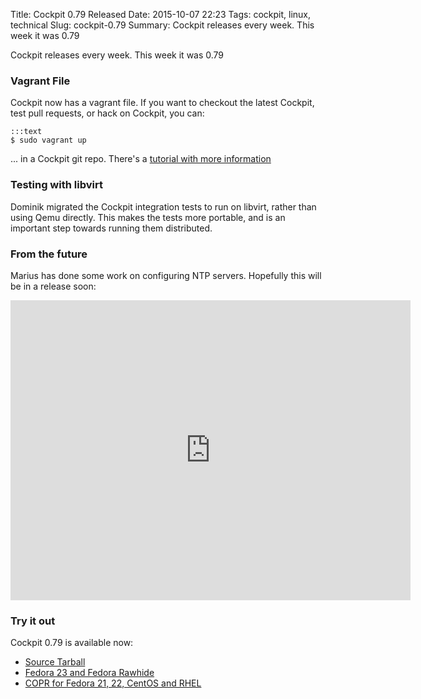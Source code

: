 Title: Cockpit 0.79 Released
Date: 2015-10-07 22:23
Tags: cockpit, linux, technical
Slug: cockpit-0.79
Summary: Cockpit releases every week. This week it was 0.79

Cockpit releases every week. This week it was 0.79

### Vagrant File

Cockpit now has a vagrant file. If you want to checkout the latest
Cockpit, test pull requests, or hack on Cockpit, you can:

    :::text
    $ sudo vagrant up

... in a Cockpit git repo. There's a
[tutorial with more information](http://stef.thewalter.net/cockpit-vagrantfile.html)


### Testing with libvirt

Dominik migrated the Cockpit integration tests to run on libvirt, rather
than using Qemu directly. This makes the tests more portable, and is an
important step towards running them distributed.


### From the future

Marius has done some work on configuring NTP servers. Hopefully this will
be in a release soon:

<iframe width="640" height="480" src="https://www.youtube.com/embed/aZ1Nm2ZkW3Q?rel=0" frameborder="0" allowfullscreen></iframe>


### Try it out

Cockpit 0.79 is available now:

 * [Source Tarball](https://github.com/cockpit-project/cockpit/releases/tag/0.79)
 * [Fedora 23 and Fedora Rawhide](https://bodhi.fedoraproject.org/updates/FEDORA-2015-7e1880ba02)
 * [COPR for Fedora 21, 22, CentOS and RHEL](https://copr.fedoraproject.org/coprs/sgallagh/cockpit-preview/)

